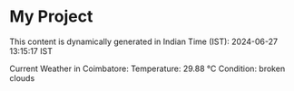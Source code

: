 # My Project

This content is dynamically generated in Indian Time (IST): 2024-06-27 13:15:17 IST


Current Weather in Coimbatore:
Temperature: 29.88 °C
Condition: broken clouds
